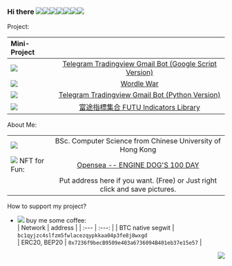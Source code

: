 ### Hi there ![](https://cdn.lihkg.com/assets/faces/dog/bye.gif)![](https://cdn.lihkg.com/assets/faces/pig/bye.gif)![](https://cdn.lihkg.com/assets/faces/mouse/bye.gif)![](https://cdn.lihkg.com/assets/faces/cat/bye.gif)![](https://cdn.lihkg.com/assets/faces/cow/bye.gif)![](https://cdn.lihkg.com/assets/faces/tiger/bye.gif)![](https://cdn.lihkg.com/assets/faces/husky/bye.gif) 

Project:

|    Mini-Project   |         |
  | :---        |         :---: |
  | ![](https://cdn.lihkg.com/assets/faces/dog/phone.gif)     | [Telegram Tradingview Gmail Bot (Google Script Version)](https://github.com/umzr/Telegram-Gmail-Bot-Google-Script-Version-) |
  |![](https://cdn.lihkg.com/assets/faces/dog/itdog4.gif)  |  [Wordle War](https://github.com/DoubleSpicy/wordle_war-) |
| ![](https://cdn.lihkg.com/assets/faces/dog/no.gif)  | [Telegram Tradingview Gmail Bot (Python Version)](https://github.com/umzr/Telegram-Tradingview-Gmail-Bot--Google-Script-Version-)  |
|![](https://cdn.lihkg.com/assets/faces/dog/haha.gif) | [富途指標集合 FUTU Indicators Library](https://github.com/umzr/FUTU-Indicators-Library)|

<!-- - ![](https://cdn.lihkg.com/assets/faces/dog/phone.gif) $~~~~~~~$ [Telegram Tradingview Gmail Bot (Google Script Version)](https://github.com/umzr/Telegram-Gmail-Bot-Google-Script-Version-)
- ![](https://cdn.lihkg.com/assets/faces/dog/itdog4.gif)  $~$  [Wordle War](https://github.com/DoubleSpicy/wordle_war-)

- ![](https://cdn.lihkg.com/assets/faces/dog/no.gif)  $~~~~~~~$ [Telegram Tradingview Gmail Bot (Python Version)](https://github.com/umzr/Telegram-Tradingview-Gmail-Bot--Google-Script-Version-)  

- ![](https://cdn.lihkg.com/assets/faces/dog/haha.gif) $~~~~~~~~~~~$ [富途指標集合 FUTU Indicators Library](https://github.com/umzr/FUTU-Indicators-Library) -->

About Me:

|      |         |
| :---        |         :---: |
|![](https://cdn.lihkg.com/assets/faces/dog/math.gif) | BSc. Computer Science from Chinese University of Hong Kong|
|![](https://cdn.lihkg.com/assets/faces/tiger/like2.gif) NFT for Fun:|  [Opensea -- ENGINE DOG'S 100 DAY](https://opensea.io/collection/enginedogs100days)  |
||Put address here if you want. (Free) or Just right click and save pictures.|



<!-- - ![](https://cdn.lihkg.com/assets/faces/dog/math.gif)  $~~~~~~~$ BSc. Computer Science from Chinese University of Hong Kong
- ![](https://cdn.lihkg.com/assets/faces/tiger/like2.gif) $~~~~~~$ NFT for Fun: [Opensea -- ENGINE DOG'S 100 DAY](https://opensea.io/collection/enginedogs100days)   
Put address here if you want. (Free) or Just right click and save pictures. -->


How to support my project?  
- ![](https://cdn.lihkg.com/assets/faces/cow/grab_connect.gif)  buy me some coffee:  
    |    Network   |     address    |
    | :---        |         :---: |
    | BTC native segwit      | `bc1qyjzc4slfzm5fwlacezqypkkaa04p3fe8j8wxgd`     
    | ERC20, BEP20   | `0x7236f9becB9509e403a6736094B401eb37e15e57`        |

<a href="#">
    <img align="right" src="https://github-readme-stats.vercel.app/api?username=umzr&show_icons=true">
  
</a>



